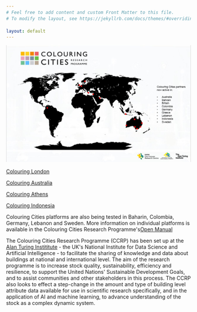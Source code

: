 ```yaml
---
# Feel free to add content and custom Front Matter to this file.
# To modify the layout, see https://jekyllrb.com/docs/themes/#overriding-theme-defaults

layout: default
---
```

![CCRP Global Map](assets/images/CCmap.JPG)

[Colouring London](https://colouring.london)

[Colouring Australia](https://www.colouringaustralia.org)

[Colouring Athens](https://athens.colouringcities.org)

[Colouring Indonesia](https://indonesia.colouringcities.org)

Colouring Cities platforms are also being tested in Baharin, Colombia, Germany, Lebanon and Sweden. More information on individual platforms is available in the Colouring Cities Research Programme's[Open Manual](https://github.com/colouring-cities/manual/wiki/B.-CCRP-INTERNATIONAL-RESEARCH-PARTNERS-;-links,-resources,-protocols-&-meeting-dates)

The Colouring Cities Research Programme (CCRP) has been set up at the [Alan Turing Instititute](https://www.turing.ac.uk) - the UK's National Institute for Data Science and Artificial Intelligence - to facilitate the sharing of knowledge and data about buildings at national and international level. 
The aim of the research programme is to increase stock quality, sustainability, efficiency and resilience, to support the United Nations' Sustainable Development Goals, and to assist communities and other stakeholders in this process. 
The CCRP also looks to effect a step-change in the amount and type of building level attribute data available for use in scientific research specifically, and in the application of AI and machine learning, to advance understanding of the stock as a complex dynamic system.
